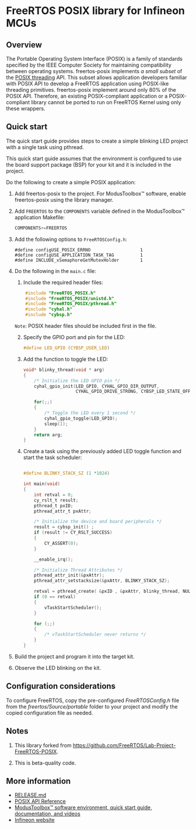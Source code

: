 # FreeRTOS POSIX library for Infineon MCUs

## Overview
The Portable Operating System Interface (POSIX) is a family of standards specified by the IEEE Computer Society for maintaining compatibility between operating systems. freertos-posix implements *a small subset* of the [POSIX threading](https://pubs.opengroup.org/onlinepubs/7908799/xsh/threads.html) API. This subset allows application developers familiar with POSIX API to develop a FreeRTOS application using POSIX-like threading primitives. freertos-posix implement around only 80% of the POSIX API. Therefore, an existing POSIX-compliant application or a POSIX-compliant library cannot be ported to run on FreeRTOS Kernel using only these wrappers.

## Quick start

The quick start guide provides steps to create a simple blinking LED project with a single task using pthread.

This quick start guide assumes that the environment is configured to use the board support package (BSP) for your kit and it is included in the project.

Do the following to create a simple POSIX application:

1. Add freertos-posix to the project. For ModusToolbox&trade; software, enable freertos-posix using the library manager.
2. Add `FREERTOS` to the `COMPONENTS` variable defined in the ModusToolbox&trade; application Makefile:
    ```c
    COMPONENTS+=FREERTOS
    ```
3. Add the following options to `FreeRTOSConfig.h`:
    ```
    #define configUSE_POSIX_ERRNO                   1
    #define configUSE_APPLICATION_TASK_TAG          1
    #define INCLUDE_xSemaphoreGetMutexHolder        1
    ```
4. Do the following in the `main.c` file:
    1. Include the required header files:
    ```c
        #include "FreeRTOS_POSIX.h"
        #include "FreeRTOS_POSIX/unistd.h"
        #include "FreeRTOS_POSIX/pthread.h"
        #include "cyhal.h"
        #include "cybsp.h"
    ```
    `Note`: POSIX header files should be included first in the file.

   2. Specify the GPIO port and pin for the LED:

        ```c
        #define LED_GPIO (CYBSP_USER_LED)
        ```

    3. Add the function to toggle the LED:

        ```c
        void* blinky_thread(void * arg)
        {
            /* Initialize the LED GPIO pin */
            cyhal_gpio_init(LED_GPIO, CYHAL_GPIO_DIR_OUTPUT,
                            CYHAL_GPIO_DRIVE_STRONG, CYBSP_LED_STATE_OFF);

            for(;;)
            {
                /* Toggle the LED every 1 second */
                cyhal_gpio_toggle(LED_GPIO);
                sleep(1);
            }
            return arg;
        }
        ```

    4. Create a task using the previously added LED toggle function and start the task scheduler:

        ```c

        #define BLINKY_STACK_SZ (1 *1024)

        int main(void)
        {
            int retval = 0;
            cy_rslt_t result;
            pthread_t pxID;
            pthread_attr_t pxAttr;

            /* Initialize the device and board peripherals */
            result = cybsp_init() ;
            if (result != CY_RSLT_SUCCESS)
            {
                CY_ASSERT(0);
            }

            __enable_irq();

            /* Initialize Thread Attributes */
            pthread_attr_init(&pxAttr);
            pthread_attr_setstacksize(&pxAttr, BLINKY_STACK_SZ);

            retval = pthread_create( &pxID , &pxAttr, blinky_thread, NULL );
            if (0 == retval)
            {
                vTaskStartScheduler();
            }

            for (;;)
            {
                /* vTaskStartScheduler never returns */
            }
        }
        ```

6. Build the project and program it into the target kit.

7. Observe the LED blinking on the kit.

## Configuration considerations
To configure FreeRTOS, copy the pre-configured *FreeRTOSConfig.h* file from the *freertos/Source/portable* folder to your project and modify the copied configuration file as needed.

## Notes

1. This library forked from https://github.com/FreeRTOS/Lab-Project-FreeRTOS-POSIX.

2. This is beta-quality code.

## More information

- [RELEASE.md](./RELEASE.md)
- [POSIX API Reference](http://pubs.opengroup.org/onlinepubs/9699919799/)
- [ModusToolbox&trade; software environment, quick start guide, documentation, and videos](https://www.infineon.com/cms/en/design-support/tools/sdk/modustoolbox-software)
- [Infineon website](https://www.infineon.com/)